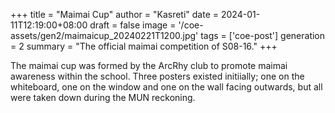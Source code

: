 +++
title = "Maimai Cup"
author = "Kasreti"
date = 2024-01-11T12:19:00+08:00
draft = false
image = '/coe-assets/gen2/maimaicup_20240221T1200.jpg'
tags = ['coe-post']
generation = 2
summary = "The official maimai competition of S08-16."
+++

The maimai cup was formed by the ArcRhy club to promote maimai awareness within the school. Three posters existed initiially;
one on the whiteboard, one on the window and one on the wall facing outwards, but all were taken down during the MUN reckoning.